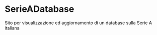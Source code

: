 SerieADatabase
==============

Sito per visualizzazione ed aggiornamento di un database sulla Serie A italiana
